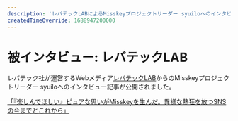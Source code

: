 ```yaml
---
description: 'レバテックLABによるMisskeyプロジェクトリーダー syuiloへのインタビューが公開されました'
createdTimeOverride: 1688947200000
---
```


# 被インタビュー: レバテックLAB

レバテック社が運営するWebメディア[レバテックLAB](https://levtech.jp/media/)からのMisskeyプロジェクトリーダー syuiloへのインタビュー記事が公開されました。

[「『楽しんでほしい』ピュアな思いがMisskeyを生んだ。異様な熱狂を放つSNSの今までとこれから」](https://levtech.jp/media/article/interview/detail_268/)
